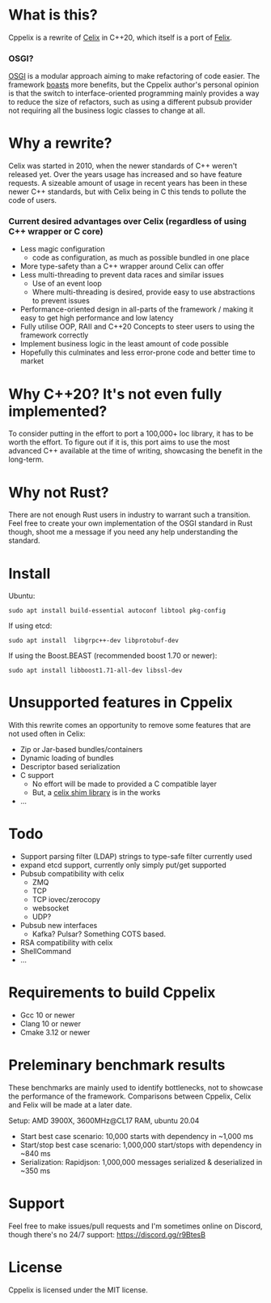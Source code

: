 # What is this?

Cppelix is a rewrite of [Celix](https://github.com/apache/celix) in C++20, which itself is a port of [Felix](https://github.com/apache/felix).

### OSGI?

[OSGI](https://www.osgi.org/) is a modular approach aiming to make refactoring of code easier.
The framework [boasts](https://www.osgi.org/developer/benefits-of-using-osgi/) more benefits, but the Cppelix author's personal opinion is that the switch to interface-oriented programming mainly provides a way to reduce the size of refactors, such as using a different pubsub provider not requiring all the business logic classes to change at all.

# Why a rewrite?

Celix was started in 2010, when the newer standards of C++ weren't released yet. Over the years usage has increased and so have feature requests. A sizeable amount of usage in recent years has been in these newer C++ standards, but with Celix being in C this tends to pollute the code of users.

### Current desired advantages over Celix (regardless of using C++ wrapper or C core)

* Less magic configuration
    * code as configuration, as much as possible bundled in one place
* More type-safety than a C++ wrapper around Celix can offer
* Less multi-threading to prevent data races and similar issues
    * Use of an event loop
    * Where multi-threading is desired, provide easy to use abstractions to prevent issues
* Performance-oriented design in all-parts of the framework / making it easy to get high performance and low latency
* Fully utilise OOP, RAII and C++20 Concepts to steer users to using the framework correctly
* Implement business logic in the least amount of code possible 
* Hopefully this culminates and less error-prone code and better time to market

# Why C++20? It's not even fully implemented?

To consider putting in the effort to port a 100,000+ loc library, it has to be worth the effort. To figure out if it is, this port aims to use the most advanced C++ available at the time of writing, showcasing the benefit in the long-term. 

# Why not Rust?

There are not enough Rust users in industry to warrant such a transition. Feel free to create your own implementation of the OSGI standard in Rust though, shoot me a message if you need any help understanding the standard.

# Install

Ubuntu:

```
sudo apt install build-essential autoconf libtool pkg-config
```

If using etcd:
```
sudo apt install  libgrpc++-dev libprotobuf-dev
```

If using the Boost.BEAST (recommended boost 1.70 or newer):
```
sudo apt install libboost1.71-all-dev libssl-dev
```

# Unsupported features in Cppelix

With this rewrite comes an opportunity to remove some features that are not used often in Celix:

* Zip or Jar-based bundles/containers
* Dynamic loading of bundles
* Descriptor based serialization
* C support
    * No effort will be made to provided a C compatible layer
    * But, a [celix shim library](https://github.com/volt-software/cppelix-celix-shim) is in the works
* ...

# Todo

* Support parsing filter (LDAP) strings to type-safe filter currently used
* expand etcd support, currently only simply put/get supported
* Pubsub compatibility with celix
    * ZMQ
    * TCP
    * TCP iovec/zerocopy
    * websocket
    * UDP?
* Pubsub new interfaces
    * Kafka? Pulsar? Something COTS based.
* RSA compatibility with celix
* ShellCommand
* ...

# Requirements to build Cppelix

* Gcc 10 or newer
* Clang 10 or newer
* Cmake 3.12 or newer

# Preleminary benchmark results
These benchmarks are mainly used to identify bottlenecks, not to showcase the performance of the framework. Comparisons between Cppelix, Celix and Felix will be made at a later date.

Setup: AMD 3900X, 3600MHz@CL17 RAM, ubuntu 20.04
* Start best case scenario: 10,000 starts with dependency in ~1,000 ms
* Start/stop best case scenario: 1,000,000 start/stops with dependency in ~840 ms
* Serialization: Rapidjson: 1,000,000 messages serialized & deserialized in ~350 ms

# Support

Feel free to make issues/pull requests and I'm sometimes online on Discord, though there's no 24/7 support: https://discord.gg/r9BtesB

# License

Cppelix is licensed under the MIT license.
